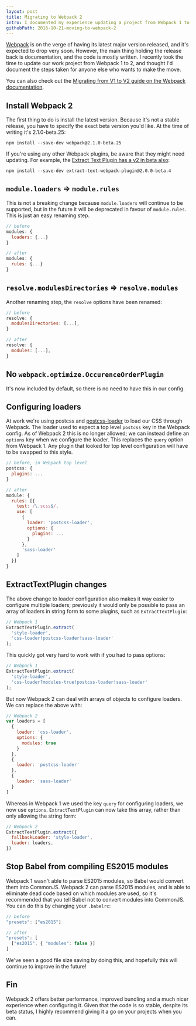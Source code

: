 ```yaml
---
layout: post
title: Migrating to Webpack 2
intro: I documented my experience updating a project from Webpack 1 to 2.
githubPath: 2016-10-21-moving-to-webpack-2
---
```


[Webpack](http://webpack.js.org) is on the verge of having its latest major version released, and it's expected to drop very soon. However, the main thing holding the release back is documentation, and the code is mostly written. I recently took the time to update our work project from Webpack 1 to 2, and thought I'd document the steps taken for anyone else who wants to make the move.

You can also check out the [Migrating from V1 to V2 guide on the Webpack documentation](https://webpack.js.org/guides/migrating/).

## Install Webpack 2

The first thing to do is install the latest version. Because it's not a stable release, you have to specify the exact beta version you'd like. At the time of writing it's 2.1.0-beta.25:

```
npm install --save-dev webpack@2.1.0-beta.25
```

If you're using any other Webpack plugins, be aware that they might need updating. For example, the [Extract Text Plugin has a v2 in beta also](https://github.com/webpack/extract-text-webpack-plugin):

```
npm install --save-dev extract-text-webpack-plugin@2.0.0-beta.4
```

## `module.loaders` => `module.rules`

This is not a breaking change because `module.loaders` will continue to be supported, but in the future it will be deprecated in favour of `module.rules`. This is just an easy renaming step.

```js
// before
modules: {
  loaders: {...}
}

// after
modules: {
  rules: {...}
}
```

## `resolve.modulesDirectories` => `resolve.modules`

Another renaming step, the `resolve` options have been renamed:

```js
// before
resolve: {
  modulesDirectories: [...],
}

// after
resolve: {
  modules: [...],
}
```

## No `webpack.optimize.OccurenceOrderPlugin`

It's now included by default, so there is no need to have this in our config.

## Configuring loaders

At work we're using postcss and [postcss-loader](https://github.com/postcss/postcss-loader) to load our CSS through Webpack. The loader used to expect a top level `postcss` key in the Webpack config. As of Webpack 2 this is no longer allowed; we can instead define an `options` key when we configure the loader. This replaces the `query` option from Webpack 1. Any plugin that looked for top level configuration will have to be swapped to this style.

```js
// before, in Webpack top level
postcss: {
  plugins: ...
}

// after
module: {
  rules: [{
    test: /\.scss$/,
    use: [
      {
        loader: 'postcss-loader',
        options: {
          plugins: ...
        }
      },
      'sass-loader'
    ]
  }]
}
```

## ExtractTextPlugin changes

The above change to loader configuration also makes it way easier to configure multiple loaders; previously it would only be possible to pass an array of loaders in string form to some plugins, such as `ExtractTextPlugin`:

```js
// Webpack 1
ExtractTextPlugin.extract(
  'style-loader',
  'css-loader!postcss-loader!sass-loader'
);
```

This quickly got very hard to work with if you had to pass options:

```js
// Webpack 1
ExtractTextPlugin.extract(
  'style-loader',
  'css-loader?modules-true!postcss-loader!sass-loader'
);
```

But now Webpack 2 can deal with arrays of objects to configure loaders. We can replace the above with:

```js
// Webpack 2
var loaders = [
  {
    loader: 'css-loader',
    options: {
      modules: true
    }
  },
  {
    loader: 'postcss-loader'
  },
  {
    loader: 'sass-loader'
  }
]
```

Whereas in Webpack 1 we used the key `query` for configuring loaders, we now use `options`. `ExtractTextPlugin` can now take this array, rather than only allowing the string form:

```js
// Webpack 2
ExtractTextPlugin.extract({
  fallbackLoader: 'style-loader',
  loader: loaders,
})
```

## Stop Babel from compiling ES2015 modules

Webpack 1 wasn't able to parse ES2015 modules, so Babel would convert them into CommonJS. Webpack 2 can parse ES2015 modules, and is able to eliminate dead code based on which modules are used, so it's recommended that you tell Babel not to convert modules into CommonJS. You can do this by changing your `.babelrc`:

```js
// before
"presets": ["es2015"]

// after
"presets": [
  ["es2015", { "modules": false }]
]
```

We've seen a good file size saving by doing this, and hopefully this will continue to improve in the future!

## Fin

Webpack 2 offers better performance, improved bundling and a much nicer experience when configuring it. Given that the code is so stable, despite its beta status, I highly recommend giving it a go on your projects when you can.

